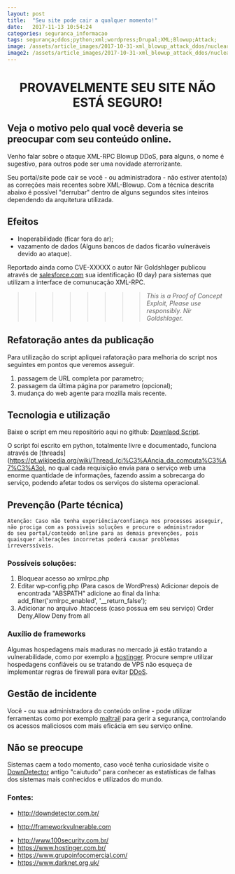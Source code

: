 ```yaml
---
layout: post
title:  "Seu site pode cair a qualquer momento!"
date:   2017-11-13 10:54:24
categories: seguranca_informacao
tags: segurança;ddos;python;xml;wordpress;Drupal;XML;Blowup;Attack;
image: /assets/article_images/2017-10-31-xml_blowup_attack_ddos/nuclear-explosion-radius-statistics.jpg
image2: /assets/article_images/2017-10-31-xml_blowup_attack_ddos/nuclear-explosion-radius-statistics-mobile2.jpg
---
```

#	<center>PROVAVELMENTE SEU SITE NÃO ESTÁ SEGURO! </center>
##	Veja o motivo pelo qual você deveria se preocupar com seu conteúdo online.

<p>Venho falar sobre o ataque XML-RPC Blowup DDoS, para alguns, o nome é sugestivo, para outros pode ser uma novidade aterrorizante.

Seu portal/site pode cair se você - ou administradora - não estiver atento(a) as correções mais recentes sobre XML-Blowup. Com a técnica descrita abaixo é possível "derrubar" dentro de alguns segundos sites inteiros dependendo da arquitetura utilizada. 

##	Efeitos
- Inoperabilidade (ficar fora do ar);
- vazamento de dados (Alguns bancos de dados ficarão vulneráveis devido ao ataque).

Reportado ainda como CVE-XXXXX o autor Nir Goldshlager publicou através de [salesforce.com](http://salesforce.com  "Salesforce.com ") sua identificação (0 day) para sistemas que utilizam a interface de comunucação XML-RPC. 
>>>>>>>>	<i>This is a Proof of Concept Exploit, Please use responsibly. Nir Goldshlager.</i>	 

##	Refatoração antes da publicação
Para utilização do script apliquei rafatoração para melhoria do script nos seguintes em pontos que veremos asseguir.

1. passagem de URL completa por parametro;
2. passagem da última página por parametro (opcional); 
3. mudança do web agente para mozilla mais recente.

##	Tecnologia e utilização
Baixe o script em meu repositório aqui no github: [Downlaod Script](https://github.com/jonathanscheibel/XML-Blowup-Attack-DoS/blob/master/cve-xxxx1.py "Todos direitos reservados").
 
O script foi escrito em python, totalmente livre e documentado, funciona através de [threads](https://pt.wikipedia.org/wiki/Thread_(ci%C3%AAncia_da_computa%C3%A7%C3%A3o), no qual cada requisição envia para o serviço web uma enorme quantidade de informações, fazendo assim a sobrecarga do serviço, podendo afetar todos os serviços do sistema operacional. 

##	Prevenção (Parte técnica)
	Atenção: Caso não tenha experiência/confiança nos processos asseguir, 
	não prociga com as possiveis soluções e procure o administrador 
	do seu portal/conteúdo online para as demais prevenções, pois 
	quaisquer alterações incorretas poderá causar problemas irreverssíveis.  

###	Possíveis soluções:
1.	Bloquear acesso ao xmlrpc.php
2.	Editar wp-config.php (Para casos de WordPress)
	Adicionar depois de encontrada "ABSPATH" adicione ao final da linha: 
	add_filter('xmlrpc_enabled', '__return_false');
3.	Adicionar no arquivo .htaccess (caso possua em seu serviço)
	<Files xmlrpc.php>
	Order Deny,Allow
	Deny from all
	</Files>
	
###	Auxílio de frameworks 
Algumas hospedagens mais maduras no mercado já estão tratando a vulnerabilidade, como por exemplo a [hostinger](https://www.hostinger.com). Procure sempre utilizar hospedagens confiáveis ou se tratando de VPS não esqueça de implementar regras de firewall para evitar [DDoS](https://pt.wikipedia.org/wiki/Ataque_de_nega%C3%A7%C3%A3o_de_servi%C3%A7o).	

##	Gestão de incidente 
Você - ou sua administradora do conteúdo online - pode utilizar ferramentas como por exemplo [maltrail](https://github.com/stamparm/maltrail) para gerir a segurança, controlando os acessos maliciosos com mais eficácia em seu serviço online.

##	Não se preocupe
Sistemas caem a todo momento, caso você tenha curiosidade visite o [DownDetector](http://downdetector.com.br/) antigo "caiutudo" para conhecer as estatísticas de falhas dos sistemas mais conhecidos e utilizados do mundo.

###	Fontes:
-	http://downdetector.com.br/
*	http://frameworkvulnerable.com 
-	http://www.100security.com.br/
-	https://www.hostinger.com.br/
-	https://www.grupoinfocomercial.com/
-	https://www.darknet.org.uk/
